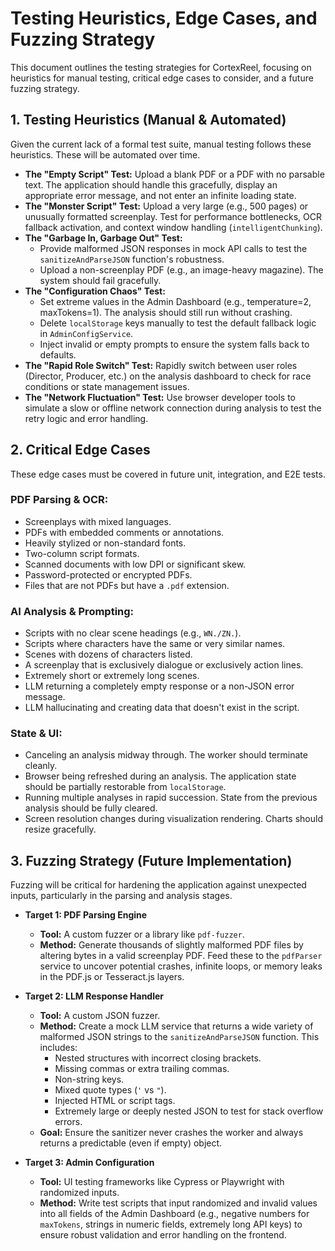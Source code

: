 # Testing Heuristics, Edge Cases, and Fuzzing Strategy

This document outlines the testing strategies for CortexReel, focusing on heuristics for manual testing, critical edge cases to consider, and a future fuzzing strategy.

## 1. Testing Heuristics (Manual & Automated)

Given the current lack of a formal test suite, manual testing follows these heuristics. These will be automated over time.

- **The "Empty Script" Test:** Upload a blank PDF or a PDF with no parsable text. The application should handle this gracefully, display an appropriate error message, and not enter an infinite loading state.
- **The "Monster Script" Test:** Upload a very large (e.g., 500 pages) or unusually formatted screenplay. Test for performance bottlenecks, OCR fallback activation, and context window handling (`intelligentChunking`).
- **The "Garbage In, Garbage Out" Test:**
    - Provide malformed JSON responses in mock API calls to test the `sanitizeAndParseJSON` function's robustness.
    - Upload a non-screenplay PDF (e.g., an image-heavy magazine). The system should fail gracefully.
- **The "Configuration Chaos" Test:**
    - Set extreme values in the Admin Dashboard (e.g., temperature=2, maxTokens=1). The analysis should still run without crashing.
    - Delete `localStorage` keys manually to test the default fallback logic in `AdminConfigService`.
    - Inject invalid or empty prompts to ensure the system falls back to defaults.
- **The "Rapid Role Switch" Test:** Rapidly switch between user roles (Director, Producer, etc.) on the analysis dashboard to check for race conditions or state management issues.
- **The "Network Fluctuation" Test:** Use browser developer tools to simulate a slow or offline network connection during analysis to test the retry logic and error handling.

## 2. Critical Edge Cases

These edge cases must be covered in future unit, integration, and E2E tests.

### PDF Parsing & OCR:
- Screenplays with mixed languages.
- PDFs with embedded comments or annotations.
- Heavily stylized or non-standard fonts.
- Two-column script formats.
- Scanned documents with low DPI or significant skew.
- Password-protected or encrypted PDFs.
- Files that are not PDFs but have a `.pdf` extension.

### AI Analysis & Prompting:
- Scripts with no clear scene headings (e.g., `WN./ZN.`).
- Scripts where characters have the same or very similar names.
- Scenes with dozens of characters listed.
- A screenplay that is exclusively dialogue or exclusively action lines.
- Extremely short or extremely long scenes.
- LLM returning a completely empty response or a non-JSON error message.
- LLM hallucinating and creating data that doesn't exist in the script.

### State & UI:
- Canceling an analysis midway through. The worker should terminate cleanly.
- Browser being refreshed during an analysis. The application state should be partially restorable from `localStorage`.
- Running multiple analyses in rapid succession. State from the previous analysis should be fully cleared.
- Screen resolution changes during visualization rendering. Charts should resize gracefully.

## 3. Fuzzing Strategy (Future Implementation)

Fuzzing will be critical for hardening the application against unexpected inputs, particularly in the parsing and analysis stages.

- **Target 1: PDF Parsing Engine**
  - **Tool:** A custom fuzzer or a library like `pdf-fuzzer`.
  - **Method:** Generate thousands of slightly malformed PDF files by altering bytes in a valid screenplay PDF. Feed these to the `pdfParser` service to uncover potential crashes, infinite loops, or memory leaks in the PDF.js or Tesseract.js layers.

- **Target 2: LLM Response Handler**
  - **Tool:** A custom JSON fuzzer.
  - **Method:** Create a mock LLM service that returns a wide variety of malformed JSON strings to the `sanitizeAndParseJSON` function. This includes:
    - Nested structures with incorrect closing brackets.
    - Missing commas or extra trailing commas.
    - Non-string keys.
    - Mixed quote types (`'` vs `"`).
    - Injected HTML or script tags.
    - Extremely large or deeply nested JSON to test for stack overflow errors.
  - **Goal:** Ensure the sanitizer never crashes the worker and always returns a predictable (even if empty) object.

- **Target 3: Admin Configuration**
  - **Tool:** UI testing frameworks like Cypress or Playwright with randomized inputs.
  - **Method:** Write test scripts that input randomized and invalid values into all fields of the Admin Dashboard (e.g., negative numbers for `maxTokens`, strings in numeric fields, extremely long API keys) to ensure robust validation and error handling on the frontend. 